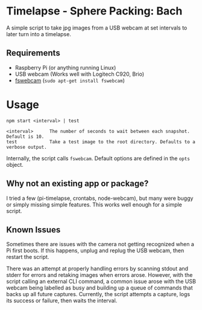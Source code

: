 # Timelapse - Sphere Packing: Bach

A simple script to take jpg images from a USB webcam at set intervals to later turn into a timelapse.

## Requirements

- Raspberry Pi (or anything running Linux)
- USB webcam (Works well with Logitech C920, Brio)
- [fswebcam](https://manpages.ubuntu.com/manpages/bionic/man1/fswebcam.1.html) (`sudo apt-get install fswebcam`)

# Usage

```
npm start <interval> | test

<interval>      The number of seconds to wait between each snapshot. Default is 10.
test            Take a test image to the root directory. Defaults to a verbose output.
```

Internally, the script calls `fswebcam`. Default options are defined in the `opts` object.

## Why not an existing app or package?

I tried a few (pi-timelapse, crontabs, node-webcam), but many were buggy or simply missing simple features. This works well enough for a simple script.

## Known Issues

Sometimes there are issues with the camera not getting recognized when a Pi first boots. If this happens, unplug and replug the USB webcam, then restart the script.

There was an attempt at properly handling errors by scanning stdout and stderr for errors and retaking images when errors arose. However, with the script calling an external CLI command, a common issue arose with the USB webcam being labelled as busy and building up a queue of commands that backs up all future captures. Currently, the script attempts a capture, logs its success or failure, then waits the interval.